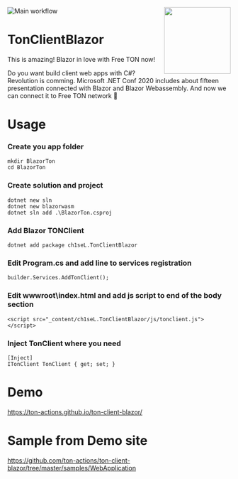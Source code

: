 ![Main workflow](https://github.com/ton-actions/ton-client-blazor/workflows/Main%20workflow/badge.svg)
[<img src="https://avatars3.githubusercontent.com/u/67861283?s=150&u=4536b61595a1b422604fab8a7012092d891278f6&v=4" align="right" width="150">](https://freeton.org/)

# TonClientBlazor

This is amazing! Blazor in love with Free TON now!

Do you want build client web apps with C#? 
Revolution is comming. Microsoft .NET Conf 2020 includes about fifteen presentation connected with Blazor and Blazor Webassembly. And now we can connect it to Free TON network 🌟

# Usage

### Create you app folder

```
mkdir BlazorTon
cd BlazorTon
```

### Create solution and project

```
dotnet new sln
dotnet new blazorwasm
dotnet sln add .\BlazorTon.csproj
```

### Add Blazor TONClient

```
dotnet add package ch1seL.TonClientBlazor
```

### Edit Program.cs and add line to services registration

```
builder.Services.AddTonClient();
```

### Edit wwwroot\index.html and add js script to end of the body section

```
<script src="_content/ch1seL.TonClientBlazor/js/tonclient.js"></script>
```

### Inject TonClient where you need

```
[Inject]
ITonClient TonClient { get; set; }
```

# Demo

https://ton-actions.github.io/ton-client-blazor/

# Sample from Demo site

https://github.com/ton-actions/ton-client-blazor/tree/master/samples/WebApplication
